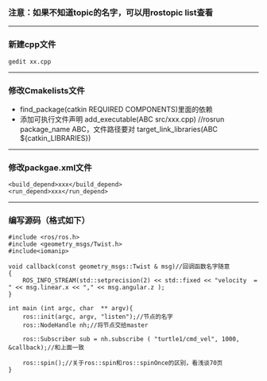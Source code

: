 ### 注意：如果不知道topic的名字，可以用rostopic list查看
------
### 新建cpp文件
	gedit xx.cpp
------
### 修改Cmakelists文件 
- find_package(catkin REQUIRED COMPONENTS)里面的依赖
- 添加可执行文件声明
	add_executable(ABC src/xxx.cpp)  //rosrun package_name ABC，文件路径要对
	target_link_libraries(ABC ${catkin_LIBRARIES})
------
### 修改packgae.xml文件
	<build_depend>xxx</build_depend>
	<run_depend>xxx</run_depend>
------
### 编写源码（格式如下）
	#include <ros/ros.h>
	#include <geometry_msgs/Twist.h>
	#include<iomanip>

	void callback(const geometry_msgs::Twist & msg)//回调函数名字随意
	{
		ROS_INFO_STREAM(std::setprecision(2) << std::fixed << "velocity  = " << msg.linear.x << "," << msg.angular.z );
	}

	int main (int argc, char  ** argv){
		ros::init(argc, argv, "listen");//节点的名字
		ros::NodeHandle nh;//将节点交给master

		ros::Subscriber sub = nh.subscribe ( "turtle1/cmd_vel", 1000, &callback);//和上面一致

		ros::spin();//关于ros::spin和ros::spinOnce的区别，看浅谈70页
	}



